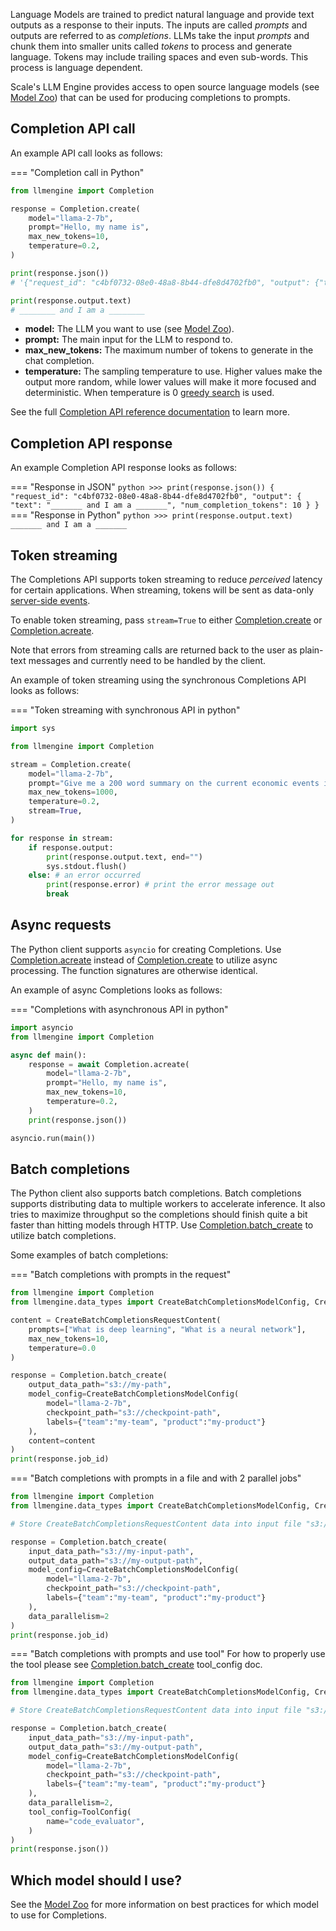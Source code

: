 Language Models are trained to predict natural language and provide text outputs as a response
to their inputs. The inputs are called _prompts_ and outputs are referred to as _completions_.
LLMs take the input _prompts_ and chunk them into smaller units called _tokens_ to process and
generate language. Tokens may include trailing spaces and even sub-words. This process is
language dependent.

Scale's LLM Engine provides access to open source language models (see [Model Zoo](../../model_zoo))
that can be used for producing completions to prompts.

## Completion API call

An example API call looks as follows:

=== "Completion call in Python"
```python
from llmengine import Completion

response = Completion.create(
    model="llama-2-7b",
    prompt="Hello, my name is",
    max_new_tokens=10,
    temperature=0.2,
)

print(response.json())
# '{"request_id": "c4bf0732-08e0-48a8-8b44-dfe8d4702fb0", "output": {"text": "________ and I am a ________", "num_completion_tokens": 10}}'

print(response.output.text)
# ________ and I am a ________
```

- **model:** The LLM you want to use (see [Model Zoo](../../model_zoo)).
- **prompt:** The main input for the LLM to respond to.
- **max_new_tokens:** The maximum number of tokens to generate in the chat completion.
- **temperature:** The sampling temperature to use. Higher values make the output more random,
  while lower values will make it more focused and deterministic.
  When temperature is 0 [greedy search](https://huggingface.co/docs/transformers/generation_strategies#greedy-search) is used.

See the full [Completion API reference documentation](../../api/python_client/#llmengine.Completion) to learn more.

## Completion API response

An example Completion API response looks as follows:

=== "Response in JSON"
    ```python
        >>> print(response.json())
        {
          "request_id": "c4bf0732-08e0-48a8-8b44-dfe8d4702fb0",
          "output": {
            "text": "_______ and I am a _______",
            "num_completion_tokens": 10
          }
        }
    ```
=== "Response in Python"
    ```python
        >>> print(response.output.text)
        _______ and I am a _______
    ```

## Token streaming

The Completions API supports token streaming to reduce _perceived_ latency for certain
applications. When streaming, tokens will be sent as data-only
[server-side events](https://developer.mozilla.org/en-US/docs/Web/API/Server-sent_events/Using_server-sent_events#event_stream_format).

To enable token streaming, pass `stream=True` to either [Completion.create](../../api/python_client/#llmengine.completion.Completion.create) or [Completion.acreate](../../api/python_client/#llmengine.completion.Completion.acreate).

Note that errors from streaming calls are returned back to the user as plain-text messages and currently need to be handled by the client.

An example of token streaming using the synchronous Completions API looks as follows:

=== "Token streaming with synchronous API in python"

```python
import sys

from llmengine import Completion

stream = Completion.create(
    model="llama-2-7b",
    prompt="Give me a 200 word summary on the current economic events in the US.",
    max_new_tokens=1000,
    temperature=0.2,
    stream=True,
)

for response in stream:
    if response.output:
        print(response.output.text, end="")
        sys.stdout.flush()
    else: # an error occurred
        print(response.error) # print the error message out 
        break
```

## Async requests

The Python client supports `asyncio` for creating Completions. Use [Completion.acreate](../../api/python_client/#llmengine.completion.Completion.acreate) instead of [Completion.create](../../api/python_client/#llmengine.completion.Completion.create)
to utilize async processing. The function signatures are otherwise identical.

An example of async Completions looks as follows:

=== "Completions with asynchronous API in python"

```python
import asyncio
from llmengine import Completion

async def main():
    response = await Completion.acreate(
        model="llama-2-7b",
        prompt="Hello, my name is",
        max_new_tokens=10,
        temperature=0.2,
    )
    print(response.json())

asyncio.run(main())
```

## Batch completions

The Python client also supports batch completions. Batch completions supports distributing data to multiple workers to accelerate inference. It also tries to maximize throughput so the completions should finish quite a bit faster than hitting models through HTTP. Use [Completion.batch_create](../../api/python_client/#llmengine.Completion.batch_create) to utilize batch completions.

Some examples of batch completions:

=== "Batch completions with prompts in the request"
```python
from llmengine import Completion
from llmengine.data_types import CreateBatchCompletionsModelConfig, CreateBatchCompletionsRequestContent

content = CreateBatchCompletionsRequestContent(
    prompts=["What is deep learning", "What is a neural network"],
    max_new_tokens=10,
    temperature=0.0
)

response = Completion.batch_create(
    output_data_path="s3://my-path",
    model_config=CreateBatchCompletionsModelConfig(
        model="llama-2-7b",
        checkpoint_path="s3://checkpoint-path",
        labels={"team":"my-team", "product":"my-product"}
    ),
    content=content
)
print(response.job_id)
```

=== "Batch completions with prompts in a file and with 2 parallel jobs"
```python
from llmengine import Completion
from llmengine.data_types import CreateBatchCompletionsModelConfig, CreateBatchCompletionsRequestContent

# Store CreateBatchCompletionsRequestContent data into input file "s3://my-input-path"

response = Completion.batch_create(
    input_data_path="s3://my-input-path",
    output_data_path="s3://my-output-path",
    model_config=CreateBatchCompletionsModelConfig(
        model="llama-2-7b",
        checkpoint_path="s3://checkpoint-path",
        labels={"team":"my-team", "product":"my-product"}
    ),
    data_parallelism=2
)
print(response.job_id)
```

=== "Batch completions with prompts and use tool"
For how to properly use the tool please see [Completion.batch_create](../../api/python_client/#llmengine.Completion.batch_create) tool_config doc.
```python
from llmengine import Completion
from llmengine.data_types import CreateBatchCompletionsModelConfig, CreateBatchCompletionsRequestContent, ToolConfig

# Store CreateBatchCompletionsRequestContent data into input file "s3://my-input-path"

response = Completion.batch_create(
    input_data_path="s3://my-input-path",
    output_data_path="s3://my-output-path",
    model_config=CreateBatchCompletionsModelConfig(
        model="llama-2-7b",
        checkpoint_path="s3://checkpoint-path",
        labels={"team":"my-team", "product":"my-product"}
    ),
    data_parallelism=2,
    tool_config=ToolConfig(
        name="code_evaluator",
    )
)
print(response.json())
```

## Which model should I use?

See the [Model Zoo](../../model_zoo) for more information on best practices for which model to use for Completions.
